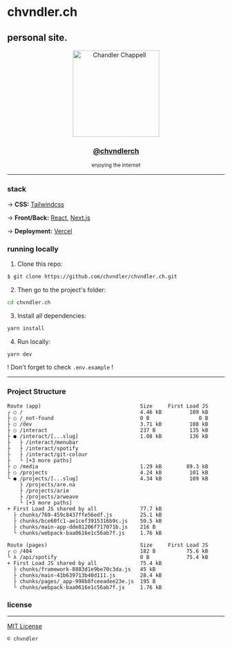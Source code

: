 # chvndler.ch

## **personal site**.

<div align="center">
    <a href="https://www.dylanmeivis.com"><img src="https://cdn.chvndler.ch/assets/other/chan.memoji.gif" alt="Chandler Chappell" width="200"></a>
    <br>
    <h3><strong><a href="https://twitter.com/chvndlerch">@chvndlerch</a></strong></h3>
    <sub>enjoying the internet
    </sub>
</div>

<hr />

### stack

→ **CSS:** [Tailwindcss](https://tailwindcss.com/)

→ **Front/Back:** [React](https://reactjs.org/), [Next.js](https://nextjs.org/)

→ **Deployment:** [Vercel](https://vercel.com/)

### running locally

1. Clone this repo:

```sh
$ git clone https://github.com/chvndler/chvndler.ch.git
```

2. Then go to the project's folder:

```sh
cd chvndler.ch
```

3. Install all dependencies:

```sh
yarn install
```

4. Run locally:

```sh
yarn dev
```

! Don't forget to check `.env.example` !

---

### Project Structure

```
Route (app)                                Size     First Load JS
┌ ○ /                                      4.46 kB         109 kB
├ ○ /_not-found                            0 B                0 B
├ ○ /dev                                   3.71 kB         108 kB
├ ○ /interact                              237 B           135 kB
├ ● /interact/[...slug]                    1.08 kB         136 kB
├   ├ /interact/menubar
├   ├ /interact/spotify
├   ├ /interact/git-colour
├   └ [+3 more paths]
├ ○ /media                                 1.29 kB        89.3 kB
├ ○ /projects                              4.24 kB         101 kB
└ ● /projects/[...slug]                    4.34 kB         109 kB
    ├ /projects/are.na
    ├ /projects/arie
    ├ /projects/arweave
    └ [+3 more paths]
+ First Load JS shared by all              77.7 kB
  ├ chunks/769-459c8437ffe56edf.js         25.1 kB
  ├ chunks/bce60fc1-ae1cef3915316b9c.js    50.5 kB
  ├ chunks/main-app-dde81206f717071b.js    216 B
  └ chunks/webpack-baa0616e1c56ab7f.js     1.76 kB

Route (pages)                              Size     First Load JS
┌ ○ /404                                   182 B          75.6 kB
└ λ /api/spotify                           0 B            75.4 kB
+ First Load JS shared by all              75.4 kB
  ├ chunks/framework-8883d1e9be70c3da.js   45 kB
  ├ chunks/main-41b639713b40d111.js        28.4 kB
  ├ chunks/pages/_app-998b8fceeadee23e.js  195 B
  └ chunks/webpack-baa0616e1c56ab7f.js     1.76 kB
```

### license

---

[MIT License](/license)

`© chvndler`
